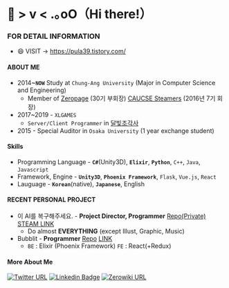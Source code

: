 # 👋 > v <  .｡oO（Hi there!）
### FOR DETAIL INFORMATION
  * 😄 VISIT -> https://pula39.tistory.com/
#### ABOUT ME
 * 2014~<b>`NOW`</b> Study at `Chung-Ang University` (Major in Computer Science and Engineering)
   * Member of [Zeropage](https://wiki.zeropage.org/wiki.php/ZeroPage) (30기 부회장) [CAUCSE Steamers](https://steamcommunity.com/groups/caucse-steamers) (2016년 7기 회장)
 * 2017~2019 - `XLGAMES`
   * `Server/Client Programmer` in [달빛조각사](https://moonlight.kakaogames.com/)
 * 2015 - Special Auditor in `Osaka University` (1 year exchange student)
#### Skills
 * Programming Language - <b>`C#`</b>(Unity3D), <b>`Elixir`</b>, <b>`Python`</b>, `C++`, `Java`, `Javascript`
 * Framework, Engine    - <b>`Unity3D`</b>, <b>`Phoenix Framework`</b>, `Flask`, `Vue.js`, `React`
 * Lauguage             - <b>`Korean`</b>(native), <b>`Japanese`</b>, English
#### RECENT PERSONAL PROJECT
 * 이 AI를 복구해주세요. - **Project Director, Programmer** [Repo(Private)](https://github.com/nErumin/ProjectAIRenewal) [STEAM LINK](https://store.steampowered.com/app/1173110/_AI/) 
   * Do almost **EVERYTHING** (except Illust, Graphic, Music)
 * Bubblit - **Programmer** [Repo](https://github.com/pula39/BubbLit) [LINK](http://54.180.86.207:4000/)
   * `BE` : Elixir (Phoenix Framework) `FE` : React(+Redux)
 #### More About Me
[![Twitter URL](https://img.shields.io/badge/twitter-1877f2?style=flat-square&logo=twitter&logoColor=white&link=https://twitter.com/_pula39)](https://twitter.com/_pula39)
[![Linkedin Badge](https://img.shields.io/badge/-LinkedIn-blue?style=flat-square&logo=Linkedin&logoColor=white&link=https://www.linkedin.com/in/junhyeok-kwon-2155a418a/)](https://www.linkedin.com/in/junhyeok-kwon-2155a418a/)
[![Zerowiki URL](https://img.shields.io/badge/ZeroWiki-212121?style=flat-square&link=https://wiki.zeropage.org/wiki.php/%EA%B6%8C%EC%A4%80%ED%98%81)](https://wiki.zeropage.org/wiki.php/%EA%B6%8C%EC%A4%80%ED%98%81)
<!--
**pula39/pula39** is a ✨ _special_ ✨ repository because its `README.md` (this file) appears on your GitHub profile.

Here are some ideas to get you started:

- 🔭 I’m currently working on ...
- 🌱 I’m currently learning ...
- 👯 I’m looking to collaborate on ...
- 🤔 I’m looking for help with ...
- 💬 Ask me about ...
- 📫 How to reach me: ...
- 😄 Pronouns: ...
- ⚡ Fun fact: ...
-->
